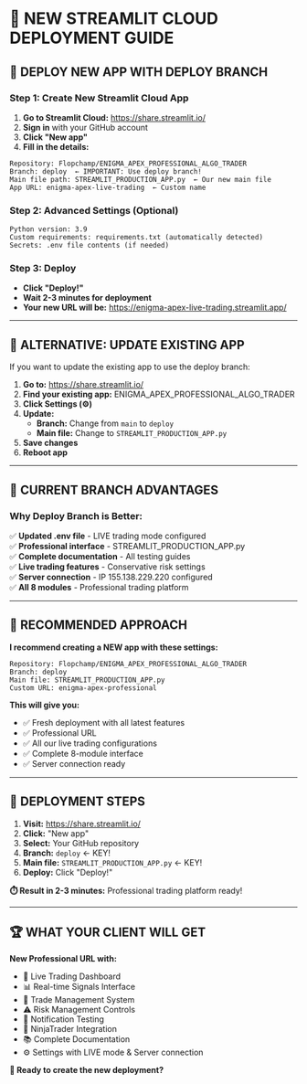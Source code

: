 # 🚀 NEW STREAMLIT CLOUD DEPLOYMENT GUIDE

## 🎯 DEPLOY NEW APP WITH DEPLOY BRANCH

### **Step 1: Create New Streamlit Cloud App**

1. **Go to Streamlit Cloud:** https://share.streamlit.io/
2. **Sign in** with your GitHub account
3. **Click "New app"**
4. **Fill in the details:**

```
Repository: Flopchamp/ENIGMA_APEX_PROFESSIONAL_ALGO_TRADER
Branch: deploy  ← IMPORTANT: Use deploy branch!
Main file path: STREAMLIT_PRODUCTION_APP.py  ← Our new main file
App URL: enigma-apex-live-trading  ← Custom name
```

### **Step 2: Advanced Settings (Optional)**

```
Python version: 3.9
Custom requirements: requirements.txt (automatically detected)
Secrets: .env file contents (if needed)
```

### **Step 3: Deploy**

- **Click "Deploy!"**
- **Wait 2-3 minutes for deployment**
- **Your new URL will be:** https://enigma-apex-live-trading.streamlit.app/

---

## 🎯 ALTERNATIVE: UPDATE EXISTING APP

If you want to update the existing app to use the deploy branch:

1. **Go to:** https://share.streamlit.io/
2. **Find your existing app:** ENIGMA_APEX_PROFESSIONAL_ALGO_TRADER
3. **Click Settings (⚙️)**
4. **Update:**
   - **Branch:** Change from `main` to `deploy`
   - **Main file:** Change to `STREAMLIT_PRODUCTION_APP.py`
5. **Save changes**
6. **Reboot app**

---

## 🔧 CURRENT BRANCH ADVANTAGES

### **Why Deploy Branch is Better:**

✅ **Updated .env file** - LIVE trading mode configured  
✅ **Professional interface** - STREAMLIT_PRODUCTION_APP.py  
✅ **Complete documentation** - All testing guides  
✅ **Live trading features** - Conservative risk settings  
✅ **Server connection** - IP 155.138.229.220 configured  
✅ **All 8 modules** - Professional trading platform  

---

## 🎯 RECOMMENDED APPROACH

**I recommend creating a NEW app with these settings:**

```
Repository: Flopchamp/ENIGMA_APEX_PROFESSIONAL_ALGO_TRADER
Branch: deploy
Main file: STREAMLIT_PRODUCTION_APP.py
Custom URL: enigma-apex-professional
```

**This will give you:**
- ✅ Fresh deployment with all latest features
- ✅ Professional URL
- ✅ All our live trading configurations
- ✅ Complete 8-module interface
- ✅ Server connection ready

---

## 📱 DEPLOYMENT STEPS

1. **Visit:** https://share.streamlit.io/
2. **Click:** "New app"  
3. **Select:** Your GitHub repository
4. **Branch:** `deploy` ← KEY!
5. **Main file:** `STREAMLIT_PRODUCTION_APP.py` ← KEY!
6. **Deploy:** Click "Deploy!"

**⏱️ Result in 2-3 minutes:** Professional trading platform ready!

---

## 🏆 WHAT YOUR CLIENT WILL GET

**New Professional URL with:**
- 🎯 Live Trading Dashboard
- 📊 Real-time Signals Interface  
- 💼 Trade Management System
- ⚠️ Risk Management Controls
- 🔔 Notification Testing
- 🎯 NinjaTrader Integration
- 📚 Complete Documentation
- ⚙️ Settings with LIVE mode & Server connection

**🚀 Ready to create the new deployment?**
